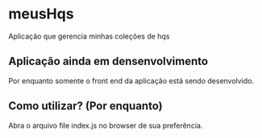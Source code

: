 # meusHqs
Aplicação que gerencia minhas coleções de hqs

## Aplicação ainda em densenvolvimento
Por enquanto somente o front end da aplicação está sendo desenvolvido.

## Como utilizar? (Por enquanto)
Abra o arquivo file index.js no browser de sua preferência.
